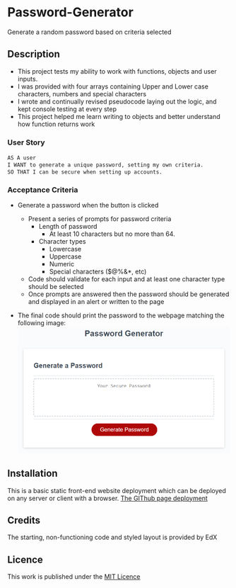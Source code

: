 # Password-Generator
Generate a random password based on criteria selected

## Description

- This project tests my ability to work with functions, objects and user inputs.
- I was provided with four arrays containing Upper and Lower case characters, numbers and special characters
- I wrote and continually revised pseudocode laying out the logic, and kept console testing at every step
- This project helped me learn writing to objects and better understand how function returns work

### User Story

```
AS A user
I WANT to generate a unique password, setting my own criteria.
SO THAT I can be secure when setting up accounts.
```

### Acceptance Criteria

* Generate a password when the button is clicked
  * Present a series of prompts for password criteria
    * Length of password
      * At least 10 characters but no more than 64.
    * Character types
      * Lowercase
      * Uppercase
      * Numeric
      * Special characters ($@%&*, etc)
  * Code should validate for each input and at least one character type should be selected
  * Once prompts are answered then the password should be generated and displayed in an alert or written to the page

* The final code should print the password to the webpage matching the following image:![Layout of finished page](./assets/05-javascript-challenge-demo.png)

## Installation

This is a basic static front-end website deployment which can be deployed on any server or client with a browser. [The GIThub page deployment](https://essexgit.github.io/Console-Finances/)

## Credits

The starting, non-functioning code and styled layout is provided by EdX

## Licence
This work is published under the [MIT Licence](./LICENSE)